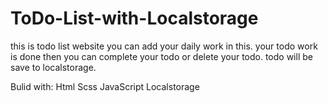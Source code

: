 

# ToDo-List-with-Localstorage
this is todo list website you can add your daily work in this. your todo work is done then you  can complete your todo or delete your todo.
todo will be save to localstorage.

Bulid with:
Html
Scss
JavaScript
Localstorage
